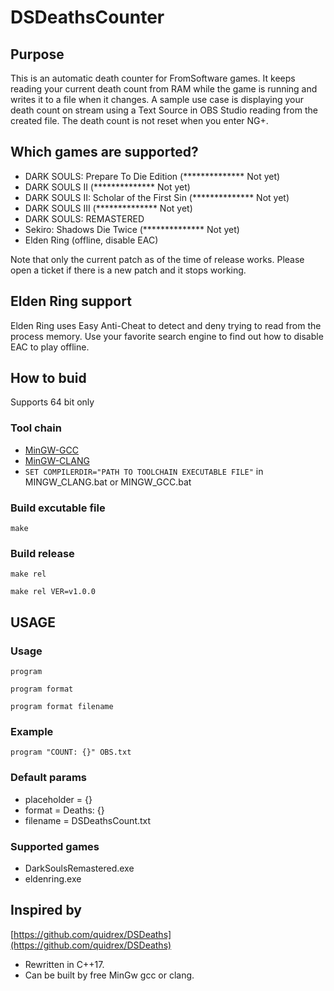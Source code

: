 # DSDeathsCounter

## Purpose

This is an automatic death counter for FromSoftware games. It keeps reading your current death count from RAM while the game is running and writes it to a file when it changes. A sample use case is displaying your death count on stream using a Text Source in OBS Studio reading from the created file.
The death count is not reset when you enter NG+.

## Which games are supported?

 * DARK SOULS: Prepare To Die Edition (************** Not yet)
 * DARK SOULS II (************** Not yet)
 * DARK SOULS II: Scholar of the First Sin (************** Not yet)
 * DARK SOULS III (************** Not yet)
 * DARK SOULS: REMASTERED
 * Sekiro: Shadows Die Twice (************** Not yet)
 * Elden Ring (offline, disable EAC)

 Note that only the current patch as of the time of release works. Please open a ticket if there is a new patch and it stops working.

## Elden Ring support

Elden Ring uses Easy Anti-Cheat to detect and deny trying to read from the process memory. Use your favorite search engine to find out how to disable EAC to play offline.

## How to buid
 Supports 64 bit only
### Tool chain
 * [MinGW-GCC](https://github.com/skeeto/w64devkit)
 * [MinGW-CLANG](https://github.com/mstorsjo/llvm-mingw)
 * ``` SET COMPILERDIR="PATH TO TOOLCHAIN EXECUTABLE FILE" ``` in MINGW_CLANG.bat or MINGW_GCC.bat
### Build excutable file
```
make
```
### Build release
```
make rel
```

```
make rel VER=v1.0.0
```

## USAGE

### Usage
```
program
```
```
program format
```
```
program format filename
```

### Example
```
program "COUNT: {}" OBS.txt
```

### Default params
 * placeholder = {}
 * format = Deaths: {}
 * filename = DSDeathsCount.txt

### Supported games
 * DarkSoulsRemastered.exe
 * eldenring.exe

## Inspired by
 [https://github.com/quidrex/DSDeaths](https://github.com/quidrex/DSDeaths)
 * Rewritten in C++17.
 * Can be built by free MinGw gcc or clang.